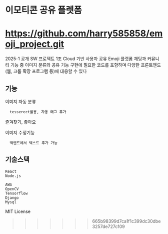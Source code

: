 # 이모티콘 공유 플렛폼
https://github.com/harry585858/emoji_project.git
=======
2025-1 공개 SW 프로젝트 1조
Cloud 기반 사용자 공유 Emoji 플랫폼 
채팅과 커뮤니티 기능 중 이미지 분류와 공유 기능 구현에 필요한 코드를 포함하며 다양한 프론트엔드(웹, 크롬 확장 프로그램 등)에 대응할 수 있다


## 기능

이미지 자동 분류
```
  tesserect활용, 자동 태그 추가
```
즐겨찾기, 좋아요

이미지 수정기능
```
  백엔드에서 텍스트 추가 가능
```
## 기술스택
```
React
Node.js

AWS
OpenCV
Tensorflow
Django
Mysql
```


MIT License



>>>>>>> 665b98399d7ca1f1c399dc30dbe3257de727c109
